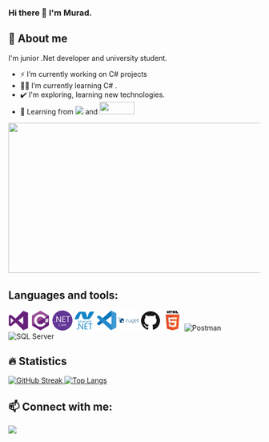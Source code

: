 ### Hi there 👋 I'm Murad.

## 🙂 About me
I'm junior .Net developer and university student.
-  ⚡ I’m currently working on C# projects
-  👨‍🎓 I’m currently learning C# .
-  ✔️ I'm exploring, learning new technologies. 
-  📖 Learning from <img src="https://img.shields.io/badge/Edx-193A3E?style=for-the-badge&logo=edx&logoColor=white" witdh="25" height="25"/> and <img src="https://img.shields.io/badge/Udemy-EC5252?style=for-the-badge&logo=Udemy&logoColor=white" width="70" height="25"/>
<!-- - 👯 I’m looking to collaborate on ...
- 🤔 I’m looking for help with ...
- 💬 Ask me about ...
- 📫 How to reach me: ...
- 😄 Pronouns: ...
-  Fun fact: ...
-->


<div align="center">
  <img src="https://media.giphy.com/media/dWesBcTLavkZuG35MI/giphy.gif" width="600" height="300"/>
</div>

## Languages and tools:

<div>
  <img src="https://github.com/devicons/devicon/blob/master/icons/visualstudio/visualstudio-plain.svg" title="Visual Studio" alt="Visual Studio" width="40" height="40"/>
  <img src="https://github.com/devicons/devicon/blob/master/icons/csharp/csharp-original.svg" title="C#" alt="C#" width="40" height="40"/>
  <img src="https://github.com/devicons/devicon/blob/master/icons/dotnetcore/dotnetcore-original.svg" title=".Net Core" alt=".Net Core" width="40" height="40"/>
  <img src="https://github.com/devicons/devicon/blob/master/icons/dot-net/dot-net-plain-wordmark.svg" title=".Net" alt=".Net" width="40" height="40"/>
  <img src="https://github.com/devicons/devicon/blob/master/icons/vscode/vscode-original.svg" title="Visual Studio Code" alt="Visual Studio Code"width="40" height="40"/>
  <img src="https://github.com/devicons/devicon/blob/master/icons/nuget/nuget-original-wordmark.svg" title="Nuget" alt="Nuget" width="40" height="40"/>
  <img src="https://github.com/devicons/devicon/blob/master/icons/github/github-original.svg" title="Github" alt="Github" width="40" height="40"/>
  <img src="https://github.com/devicons/devicon/blob/master/icons/html5/html5-original-wordmark.svg" title="Html" alt="Html" width="40" height="40"/>
  <img src="https://img.shields.io/badge/Postman-FF6C37?style=for-the-badge&logo=Postman&logoColor=white" title="Postman" alt="Postman" width="80" height="40"/>
  <img src="https://user-images.githubusercontent.com/67361462/171796159-94085a01-ef02-4448-a230-b23dec4f4f07.png" title="SQL Server" alt="SQL Server" width="40" height="40"/>
</div>

## 🔥 Statistics

[![GitHub Streak](http://github-readme-streak-stats.herokuapp.com?user=Murad04&theme=radical&count_private=true&background=000000)
![Top Langs](https://github-readme-stats.vercel.app/api?username=Murad04&show_icons=true&count_private=true&theme=codeSTACKr)](https://git.io/streak-stats)
<!-- ## 💻 Languages and Tools:
<img align="left" alt="SQL" width="30px" src="https://user-images.githubusercontent.com/67361462/167311948-01663ad9-d500-4030-87ba-2be4145c0fb2.png" />
<img align="left" width="40px" src="https://user-images.githubusercontent.com/67361462/167312225-83edae9a-29a3-4505-bbf5-35f835f236ea.png" />
<br/>-->
## 📫 Connect with me:
<a href="https://twitter.com/Muradm04">
  <img align="left" width="30px" src="https://user-images.githubusercontent.com/67361462/167311604-1112f7c3-22c2-407f-bb04-3d0f16cf0973.png" />
</a>
